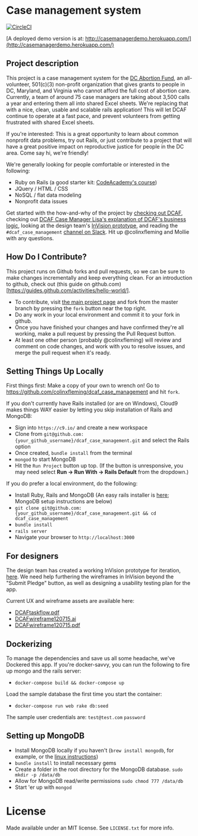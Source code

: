 # Case management system

[![CircleCI](https://circleci.com/gh/colinxfleming/dcaf_case_management.svg?style=shield)](https://circleci.com/gh/colinxfleming/dcaf_case_management)

[A deployed demo version is at: http://casemanagerdemo.herokuapp.com/](http://casemanagerdemo.herokuapp.com/)

## Project description
This project is a case management system for the [DC Abortion Fund](http://dcabortionfund.org/), an all-volunteer, 501(c)(3) non-profit organization that gives grants to people in DC, Maryland, and Virginia who cannot afford the full cost of abortion care. Currently, a team of around 75 case managers are taking about 3,500 calls a year and entering them all into shared Excel sheets. We're replacing that with a nice, clean, usable and scalable rails application! This will let DCAF continue to operate at a fast pace, and prevent volunteers from getting frustrated with shared Excel sheets. 

If you're interested: This is a great opportunity to learn about common nonprofit data problems, try out Rails, or just contribute to a project that will have a great positive impact on reproductive justice for people in the DC area. Come say hi, we're friendly! 

We're generally looking for people comfortable or interested in the following:
* Ruby on Rails (a good starter kit: [CodeAcademy's course](http://www.codecademy.com/learn/learn-rails))
* JQuery / HTML / CSS
* NoSQL / flat data modeling
* Nonprofit data issues 

Get started with the how-and-why of the project by [checking out DCAF](http://dcabortionfund.org), checking out [DCAF Case Manager Lisa's explanation of DCAF's business logic](https://github.com/colinxfleming/dcaf_case_management/wiki/DCAF-101), looking at the design team's [InVision prototype](https://projects.invisionapp.com/share/6757W6WFJ), and reading the `#dcaf_case_management` [channel on Slack](https://codefordc.slack.com/messages/dcaf_case_management/files/). Hit up @colinxfleming and Mollie with any questions. 

## How Do I Contribute? 
This project runs on Github forks and pull requests, so we can be sure to make changes incrementally and keep everything clean. For an introduction to github, check out (this guide on github.com)[https://guides.github.com/activities/hello-world/]. 
* To contribute, visit [the main project page](https://github.com/colinxfleming/dcaf_case_management) and fork from the master branch by pressing the `fork` button near the top right.
* Do any work in your local environment and commit it to your fork in github.
* Once you have finished your changes and have confirmed they're all working, make a pull request by pressing the Pull Request button.
* At least one other person (probably @colinxfleming) will review and comment on code changes, and work with you to resolve issues, and merge the pull request when it's ready.

## Setting Things Up Locally 

First things first: Make a copy of your own to wrench on! Go to https://github.com/colinxfleming/dcaf_case_management and hit `fork`.

If you don't currently have Rails installed (or are on Windows), Cloud9 makes things WAY easier by letting you skip installation of Rails and MongoDB: 

* Sign into `https://c9.io/` and create a new workspace
* Clone from `git@github.com:{your_github_username}/dcaf_case_management.git` and select the Rails option
* Once created, `bundle install` from the terminal
* `mongod` to start MongoDB
* Hit the `Run Project` button up top. (If the button is unresponsive, you may need select **Run -> Run With -> Rails Default** from the dropdown.)

If you do prefer a local environment, do the following: 

* Install Ruby, Rails and MongoDB (An easy rails installer is [here](http://railsinstaller.org/en); MongoDB setup instructions are below)
* `git clone git@github.com:{your_github_username}/dcaf_case_management.git && cd dcaf_case_management`
* `bundle install`
* `rails server`
* Navigate your browser to `http://localhost:3000`

## For designers
The design team has created a working InVision prototype for iteration, [here](https://projects.invisionapp.com/share/6757W6WFJ). We need help furthering the wireframes in InVision beyond the "Submit Pledge" button, as well as designing a usability testing plan for the app. 

Current UX and wireframe assets are available here: 
* [DCAFtaskflow.pdf](https://drive.google.com/file/d/0B2HIORWZ94L-NVJNN0VEeEdEa28/view?usp=sharing)
* [DCAFwireframe120715.ai](https://github.com/colinxfleming/dcaf_case_management/blob/master/_design/DCAFwireframe120715.ai)
* [DCAFwireframe120715.pdf](https://github.com/colinxfleming/dcaf_case_management/blob/master/_design/DCAFwireframe120715.pdf)

## Dockerizing

To manage the dependencies and save us all some headache, we've Dockered this app. If you're docker-savvy, you can run the following to fire up mongo and the rails server: 
* `docker-compose build && docker-compose up`
 
Load the sample database the first time you start the container: 
* `docker-compose run web rake db:seed`

The sample user credentials are:
`test@test.com`
`password`

## Setting up MongoDB

* Install MongoDB locally if you haven't (`brew install mongodb`, for example, or the [linux instructions](https://docs.mongodb.org/manual/tutorial/install-mongodb-on-ubuntu/))
* `bundle install` to install necessary gems
* Create a folder in the root directory for the MongoDB database. `sudo mkdir -p /data/db`
* Allow for MongoDB read/write permissions `sudo chmod 777 /data/db`
* Start 'er up with `mongod`

# License

Made available under an MIT license. See `LICENSE.txt` for more info.
